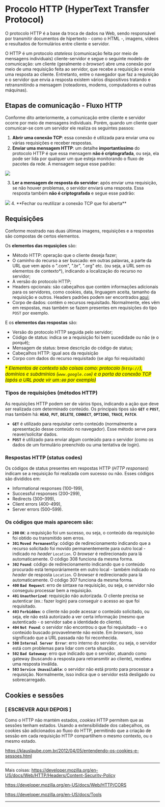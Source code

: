 # Procolo HTTP (HyperText Transfer Protocol)

O protocolo HTTP é a base da troca de dados na Web, sendo responsável por transmitir  documentos de hipertexto - como o HTML -, imagens, vídeos e resultados de formulários entre cliente e servidor.

O HTTP é um protocolo _stateless_ (comunicação feita por meio de mensagens individuais) cliente-servidor e segue o seguinte modelo de comunicação: um cliente (geralmente o _browser_) abre uma conexão por meio de uma requisição feita ao servidor, que recebe a requisição e envia uma resposta ao cliente. Entretanto, entre o navegador que faz a requisição e o servidor que envia a resposta existem vários dispositivos tratando e retransmitindo a mensagem (roteadores, modems, computadores e outras máquinas).

## Etapas de comunicação - Fluxo HTTP

Conforme dito anteriormente, a comunicação entre cliente e servidor ocorre por meio de mensagens individuais. Porém, quando um cliente quer comunicar-se com um servidor ele realiza os seguintes passos:
1. **Abrir uma conexão TCP**: essa conexão é utilizada para enviar uma ou várias requisições e receber respostas.
2. **Enviar uma mensagem HTTP**: um detalhe **importantíssimo** do protocolo HTTP é que essa mensagem **não é criptografada**, ou seja, ela pode ser lida por qualquer um que esteja monitorando o fluxo de pacotes da rede. A mensagem segue esse padrão:

<img src="https://i.imgur.com/OxDXcP7.png"/> 

3. **Ler a mensagem de resposta do servidor**: após enviar uma requisição, se não houver problemas, o servidor enviará uma resposta. Essa resposta também **não é criptografada** e segue esse padrão:

<img src="https://mdn.mozillademos.org/files/13691/HTTP_Response.png"/>
4. **Fechar ou reutilizar a conexão TCP que foi aberta**

## Requisições 

Conforme mostrado nas duas últimas imagens, requisições e a respostas são compostas de certos elementos.

Os **elementos das requsições** são:
- Método HTTP: operação que o cliente deseja fazer;
- O caminho do recurso a ser buscado: em outras palavras, a parte da URL que vem após o ".com", ".br", ".org" etc. (ou seja, a URL sem os elementos de contexto*), indicando a localização do recurso no servidor;
- A versão do protocolo HTTP;
- Headers opcionais: são cabeçalhos que contém informações adicionais para os servidores, como cookies, data, linguagem aceita, tamanho da requisição e outros. Headers padrões podem ser encontrados [aqui](https://flaviocopes.com/http-request-headers/);
- Corpo de dados: contém o recursos requisitado. Normalmente, eles vêm em respostas, mas também se fazem presentes em requisições do tipo `POST` por exemplo.

E os **elementos das respostas** são:
- Versão do protocolo HTTP seguida pelo servidor;
- Código de status: indica se a requisição foi bem sucedidade ou não (e o porquê);
- Mensagem de status: breve descrição do código de status;
- Cabeçalhos HTTP: igual aos da requisição
- Corpo com dados do recurso requisitado (se algo foi requisitado)

<i style="background-color: yellow; font-size: 15px;"> * Elementos de contexto são coisas como: protocolo (`http://`), domínios e subdmínios (`www.google.com`) e a porta da conexão TCP (após a URL pode vir um`:80` por exemplo) </i>

### Tipos de requisições (métodos HTTP)
As requisições HTTP podem ser de vários tipos, indicando a ação que deve ser realizada com determinado conteúdo. Os principais tipos são **`GET`** e **`POST`**, mas também há: **`HEAD`**, **`PUT`**, **`DELETE`**, **`CONNECT`**, **`OPTIONS`**, **`TRACE`**, **`PATCH`**.
- **`GET`** é utilizado para requisitar certo conteúdo (normalmente a apresentação desse conteúdo no navegador). Esse método serve para reaver/solicitar dados.
- **`POST`** é utilizado para enviar algum conteúdo para o servidor (como os dados de um formulário preenchido ou uma tentativa de login).

### Respostas HTTP (status codes)
Os códigos de status presentes em respostas HTTP (_HTTP responses_) indicam se a requisição foi realizada com sucesso ou não. Esses códigos são divididos em:
- Informational responses (100–199),
- Successful responses (200–299),
- Redirects (300–399),
- Client errors (400–499),
- Server errors (500–599).

### Os códigos que mais aparecem são:
- **`200` `OK`**: a requisição foi um sucesso, ou seja, o conteúdo da requisição foi obtido ou transmitido sem erros.
- **`301` `Moved Permanently`**: código de redirecionamento indicando que a recurso solicitado  foi movido permanentemente para outro local - indicado no _header_ `Location`. O _browser_ é redirecionado para lá automaticamente. O código 308 funciona da mesma forma.
- **`302` `Found`**: código de redirecionamento indicando que o conteúdo procurado está temporáriamente em outro local - também indicado no _header_ de resposta `Location`. O _browser_ é redirecionado para lá automaticamente. O código 307 funciona da mesma forma.
- **`400` `Bad Request`**: erro de sintaxe na requisição, ou seja, o servidor não conseguiu processar bem a requisição.
- **`401` `Unauthorized`**: requisição não autorizada. O cliente precisa se autenticar (ex.: fazer login) para conseguir o acesso ao que foi requisitado.
- **`403` `Forbidden`**: o cliente não pode acessar o conteúdo solicitado, ou seja, ele não está autorizado a ver certa informação (mesmo que autenticado - o servidor sabe a identidade do cliente).
- **`404` `Not Found`**: o servidor não encontrou o que foi requisitado - e o conteúdo buscado provavelmente não existe. Em _browsers_, isso significado que a URL passada não foi reconhecida.
- **`500` `Internal Server Error`**: erro interno do servidor, ou seja, o servidor está com problemas para lidar com certa situação.
- **`502` `Bad Gateweay`**: erro que indicado que o servidor, atuando como gateway (buscando a resposta para retransmitir ao cliente), recebeu uma resposta inválida.
- **`503` `Service Unavailable`**: o servidor não está pronto para processar a requisição. Normalmente, isso indica que o servidor está desligado ou sobrecarregado.

## Cookies e sessões
### [ ESCREVER AQUI DEPOIS ]

Como o HTTP não mantém estados, _cookies_ HTTP permitem que as sessões tenham estados. Usando a extensibilidade dos cabeçalhos, os cookies são adicionados ao fluxo do HTTP, permitindo que a criação de sessão em cada requisição HTTP compartilhem o mesmo contexto, ou o mesmo estado.

https://klauslaube.com.br/2012/04/05/entendendo-os-cookies-e-sessoes.html

---

Mais coisas:
https://developer.mozilla.org/en-US/docs/Web/HTTP/Headers/Content-Security-Policy

https://developer.mozilla.org/en-US/docs/Web/HTTP/CORS

https://developer.mozilla.org/en-US/docs/Tools

---
